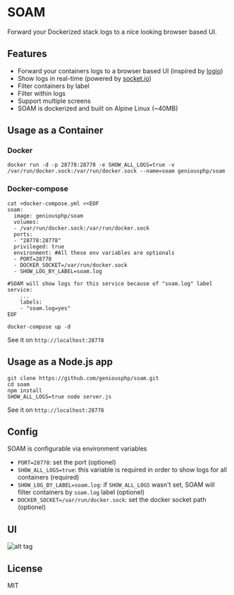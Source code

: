 # SOAM

Forward your Dockerized stack logs to a nice looking browser based UI.

## Features
* Forward your containers logs to a browser based UI (inspired by [logio](http://logio.org/))
* Show logs in real-time (powered by [socket.io](http://socket.io/))
* Filter containers by label
* Filter within logs
* Support multiple screens
* SOAM is dockerized and built on Alpine Linux (~40MB)

## Usage as a Container

### Docker

```
docker run -d -p 28778:28778 -e SHOW_ALL_LOGS=true -v /var/run/docker.sock:/var/run/docker.sock --name=soam geniousphp/soam
```

### Docker-compose

```
cat >docker-compose.yml <<EOF
soam:
  image: geniousphp/soam
  volumes:
  - /var/run/docker.sock:/var/run/docker.sock
  ports:
  - "28778:28778"
  privileged: true
  environment: #All these env variables are optionals
  - PORT=28778
  - DOCKER_SOCKET=/var/run/docker.sock 
  - SHOW_LOG_BY_LABEL=soam.log

#SOAM will show logs for this service because of "soam.log" label
service:
    ...
    labels:
    - "soam.log=yes"
EOF

docker-compose up -d
```

See it on `http://localhost:28778`

## Usage as a Node.js app

```
git clone https://github.com/geniousphp/soam.git
cd soam
npm install
SHOW_ALL_LOGS=true node server.js
```
See it on `http://localhost:28778`

## Config
SOAM is configurable via environment variables

* `PORT=28778`: set the port (optionel)
* `SHOW_ALL_LOGS=true`: this variable is required in order to show logs for all containers (required)
* `SHOW_LOG_BY_LABEL=soam.log`: if `SHOW_ALL_LOGS` wasn't set, SOAM will filter containers by `soam.log` label (optionel)
* `DOCKER_SOCKET=/var/run/docker.sock`: set the docker socket path (optionel)

## UI

![alt tag](https://raw.githubusercontent.com/geniousphp/soam/master/public/ui.png)

## License

MIT
